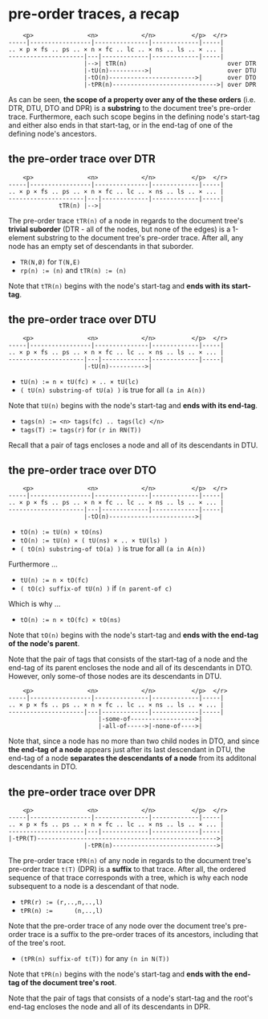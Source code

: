 
<!-- ======================================================================= -->
# pre-order traces, a recap

```
    <p>               <n>            </n>          </p>  </r>
-----|-----------------|---------------|-------------|-----|
.. × p × fs .. ps .. × n × fc .. lc .. × ns .. ls .. × ... |
---------------------|---|-------------|-------------|-----|
                     |-->| tTR(n)                            over DTR
                     |-tU(n)---------->|                     over DTU
                     |-tO(n)------------------------>|       over DTO
                     |-tPR(n)----------------------------->| over DPR
```

As can be seen, **the scope of a property over any of the these orders**
(i.e. DTR, DTU, DTO and DPR) is a **substring** to the document tree's
pre-order trace. Furthermore, each such scope begins in the defining node's
start-tag and either also ends in that start-tag, or in the end-tag of one
of the defining node's ancestors.

<!-- ======================================================================= -->
## the pre-order trace over DTR

```
    <p>               <n>            </n>          </p>  </r>
-----|-----------------|---------------|-------------|-----|
.. × p × fs .. ps .. × n × fc .. lc .. × ns .. ls .. × ... |
---------------------|---|-------------|-------------|-----|
              tTR(n) |-->|
```

The pre-order trace `tTR(n)` of a node in regards to the document tree's
**trivial suborder** (DTR - all of the nodes, but none of the edges) is
a 1-element substring to the document tree's pre-order trace. After all,
any node has an empty set of descendants in that suborder.

* `TR(N,Ø)` for `T(N,E)`
* `rp(n) := (n)` and `tTR(n) := (n)`

Note that `tTR(n)` begins with the node's start-tag
and **ends with its start-tag**.

<!-- ======================================================================= -->
## the pre-order trace over DTU

```
    <p>               <n>            </n>          </p>  </r>
-----|-----------------|---------------|-------------|-----|
.. × p × fs .. ps .. × n × fc .. lc .. × ns .. ls .. × ... |
---------------------|---|-------------|-------------|-----|
                     |-tU(n)---------->|
```

* `tU(n) := n × tU(fc) × .. × tU(lc)`
* `( tU(n) substring-of tU(a) )` is true for all `(a in A(n))`

Note that `tU(n)` begins with the node's start-tag
and **ends with its end-tag**.

* `tags(n) := <n> tags(fc) .. tags(lc) </n>`
* `tags(T) := tags(r)` for `(r in RN(T))`

Recall that a pair of tags encloses a node and all of its descendants in DTU.

<!-- ======================================================================= -->
## the pre-order trace over DTO

```
    <p>               <n>            </n>          </p>  </r>
-----|-----------------|---------------|-------------|-----|
.. × p × fs .. ps .. × n × fc .. lc .. × ns .. ls .. × ... |
---------------------|---|-------------|-------------|-----|
                     |-tO(n)------------------------>|
```

* `tO(n) := tU(n) × tO(ns)`
* `tO(n) := tU(n) × ( tU(ns) × .. × tU(ls) )`
* `( tO(n) substring-of tO(a) )` is true for all `(a in A(n))`

Furthermore ...

* `tU(n) := n × tO(fc)`
* `( tO(c) suffix-of tU(n) )` if `(n parent-of c)`

Which is why ...

* `tO(n) := n × tO(fc) × tO(ns)`

Note that `tO(n)` begins with the node's start-tag
and **ends with the end-tag of the node's parent**.

Note that the pair of tags that consists of the start-tag of a node and the
end-tag of its parent encloses the node and all of its descendants in DTO.
However, only some-of those nodes are its descendants in DTU.

```
    <p>               <n>            </n>          </p>  </r>
-----|-----------------|---------------|-------------|-----|
.. × p × fs .. ps .. × n × fc .. lc .. × ns .. ls .. × ... |
---------------------|---|-------------|-------------|-----|
                         |-some-of------------------>|
                         |-all-of----->|-none-of---->|
```

Note that, since a node has no more than two child nodes in DTO, and since
**the end-tag of a node** appears just after its last descendant in DTU, the
end-tag of a node **separates the descendants of a node** from its additonal
descendants in DTO.

<!-- ======================================================================= -->
## the pre-order trace over DPR

```
    <p>               <n>            </n>          </p>  </r>
-----|-----------------|---------------|-------------|-----|
.. × p × fs .. ps .. × n × fc .. lc .. × ns .. ls .. × ... |
---------------------|---|-------------|-------------|-----|
|-tPR(T)-------------------------------------------------->|
                     |-tPR(n)----------------------------->|
```

The pre-order trace `tPR(n)` of any node in regards to the document tree's
pre-order trace `t(T)` (DPR) is a **suffix** to that trace. After all, the
ordered sequence of that trace corresponds with a tree, which is why each
node subsequent to a node is a descendant of that node.

* `tPR(r) := (r,..,n,..,l)`
* `tPR(n) :=      (n,..,l)`

Note that the pre-order trace of any node over the document tree's pre-order
trace is a suffix to the pre-order traces of its ancestors, including that
of the tree's root.

* `(tPR(n) suffix-of t(T))` for any `(n in N(T))`

Note that `tPR(n)` begins with the node's start-tag
and **ends with the end-tag of the document tree's root**.

Note that the pair of tags that consists of a node's start-tag and the root's
end-tag encloses the node and all of its descendants in DPR.

